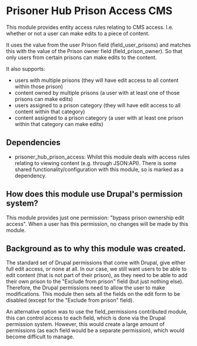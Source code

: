 # Prisoner Hub Prison Access CMS

This module provides entity access rules relating to CMS access.  I.e. whether or not a user
can make edits to a piece of content.

It uses the value from the user Prison field (field_user_prisons) and matches this with
the value of the Prison owner field (field_prison_owner).  So that only users from certain prisons
can make edits to the content.

It also supports:
- users with multiple prisons (they will have edit access to all content within those prison)
- content owned by multiple prisons (a user with at least one of those prisons can make edits)
- users assigned to a prison category (they will have edit access to all content within that category)
- content assigned to a prison category (a user with at least one prison within that category can make edits)

## Dependencies
- prisoner_hub_prison_access:
  Whilst this module deals with access rules relating to viewing content (e.g. through JSON:API).
  There is some shared functionality/configuration with this module, so is marked as a dependency.

## How does this module use Drupal's permission system?
This module provides just one permission: "bypass prison ownership edit access".
When a user has this permission, no changes will be made by this module.

## Background as to why this module was created.
The standard set of Drupal permissions that come with Drupal, give either full edit access, or
none at all.
In our case, we still want users to be able to edit content (that is not part of their prison),
as they need to be able to add their own prison to the "Exclude from prison" field (but just
nothing else).
Therefore, the Drupal permissions need to allow the user to make modifications.
This module then sets all the fields on the edit form to be disabled (except for the
"Exclude from prison" field).

An alternative option was to use the field_permissions contributed module, this can control
access to each field, which is done via the Drupal permission system.
However, this would create a large amount of permissions (as each field would be a
separate permission), which would become difficult to manage.
